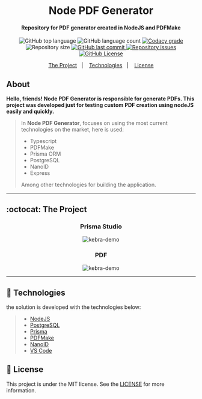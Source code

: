 <h1 align="center">
    <br>
    Node PDF Generator
    <br>
</h1>

<h4 align="center">
   Repository for PDF generator created in NodeJS and PDFMake
</h4>

<p align="center">
  <img alt="GitHub top language" src="https://img.shields.io/github/languages/top/pedrogiampietro/pdf-make..svg">

  <img alt="GitHub language count" src="https://img.shields.io/github/languages/count/pedrogiampietro/pdf-make..svg">

  <a href="https://www.codacy.com/app/pedrogiampietro/pdf-make.?utm_source=github.com&amp;utm_medium=referral&amp;utm_content=pedrogiampietro/pdf-make.&amp;utm_campaign=Badge_Grade">
    <img alt="Codacy grade" src="https://api.codacy.com/project/badge/Grade/d9a93d557a8f4977910e5b6ae1d708fe">
  </a>

  <img alt="Repository size" src="https://img.shields.io/github/repo-size/pedrogiampietro/pdf-make..svg">
  <a href="https://github.com/pedrogiampietro/pdf-make./commits/master">
    <img alt="GitHub last commit" src="https://img.shields.io/github/last-commit/pedrogiampietro/pdf-make..svg">
  </a>

  <a href="https://github.com/pedrogiampietro/pdf-make./issues">
    <img alt="Repository issues" src="https://img.shields.io/github/issues/pedrogiampietro/pdf-make..svg">
  </a>

  <a href="https://github.com/pedrogiampietro/pdf-make./blob/master/LICENSE">
    <img alt="GitHub License" src="https://img.shields.io/github/license/pedrogiampietro/pdf-make..svg">
  </a>
</p>

<p align="center">
  <a href="#octocat-the-project">The Project</a>&nbsp;&nbsp;&nbsp;|&nbsp;&nbsp;&nbsp;
  <a href="#rocket-technologies">Technologies</a>&nbsp;&nbsp;&nbsp;|&nbsp;&nbsp;&nbsp;
  <a href="#memo-license">License</a>
</p>

## About

**Hello, friends! Node PDF Generator is responsible for generate PDFs. This project was developed just for testing custom PDF creation using nodeJS easily and quickly.**

> In **Node PDF Generator**, focuses on using the most current technologies on the market, here is used:
>
> - Typescript
> - PDFMake
> - Prisma ORM
> - PostgreSQL
> - NanoID
> - Express
>
> Among other technologies for building the application.

---

## :octocat: The Project

<h3 align="center">Prisma Studio</h3>
<p align="center">
    <img src="https://drive.google.com/uc?export=view&id=1ZubmXrw4LCUoBWKT1OcgQYvB0ohMnXet" alt="kebra-demo" />
</p>

<h3 align="center">PDF</h3>
<p align="center">
    <img src="https://drive.google.com/uc?export=view&id=1CHzJ4hbkJRW0Lh_PwseQJOoMoVvYz3fL" alt="kebra-demo" />
</p>

---

## :rocket: Technologies

the solution is developed with the technologies below:

> - [NodeJS](https://golang.org/)
> - [PostgreSQL](https://www.postgresql.org/)
> - [Prisma][prisma]
> - [PDFMake][pdfmake]
> - [NanoID][nanoid]
> - [VS Code](https://code.visualstudio.com/)

## :memo: License

This project is under the MIT license. See the [LICENSE](https://github.com/pedrogiampietro/pdf-make./blob/master/LICENSE) for more information.

[prisma]: https://www.prisma.io/
[pdfmake]: http://pdfmake.org/#/
[nanoid ]: https://github.com/ai/nanoid#readme
